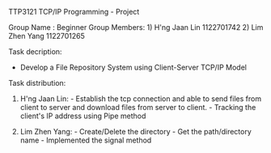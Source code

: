 TTP3121 TCP/IP Programming - Project

Group Name   : Beginner
Group Members: 1) H'ng Jaan Lin	  1122701742
	       2) Lim Zhen Yang   1122701265


Task decription:
- Develop a File Repository System using Client-Server TCP/IP Model


Task distribution:

1) H'ng Jaan Lin: - Establish the tcp connection and able to send files from client to server and download files from server to client. 
		  - Tracking the client's IP address using Pipe method

2) Lim Zhen Yang: - Create/Delete the directory 
		  - Get the path/directory name
		  - Implemented the signal method
